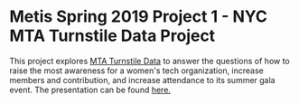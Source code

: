# Metis Spring 2019 Project 1 - NYC MTA Turnstile Data Project
This project explores [MTA Turnstile Data](http://web.mta.info/developers/turnstile.html) to answer the questions of how to raise the most awareness for a women's tech organization, increase members and contribution, and increase attendance to its summer gala event. The presentation can be found [here.](metis_project_1_mta_optimization_project.pdf)
